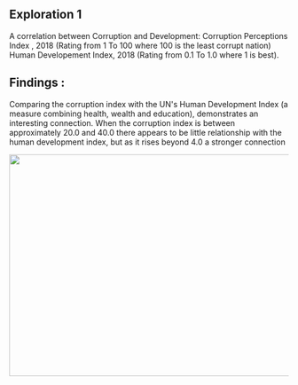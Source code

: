 
## Exploration 1
A correlation between Corruption and Development: Corruption Perceptions Index , 2018 (Rating from 1 To 100 where 100 is the least corrupt nation) Human Developement Index, 2018 
(Rating from 0.1 To 1.0 where 1 is best).

## Findings : 
Comparing the corruption index with the UN's Human Development Index (a measure combining health, wealth and education), demonstrates an interesting connection. When the 
corruption index is between approximately 20.0 and 40.0 there appears to be little relationship with the human development index, but as it rises beyond 4.0 a stronger connection 



<p float="left">
<img src="https://www.economist.com/sites/default/files/imagecache/640-width/imagecache/original-size/20111210_WOC210.gif" width="600" height="400">
</p>




